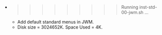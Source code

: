 * >>>>>>>>> Running inst-std-00-jwm.sh ...
  * Add default standard menus in JWM.
  * Disk size = 3024652K. Space Used = 4K.
